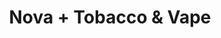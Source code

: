 ---
title: "Nova + Tobacco & Vape"
url: /mentor-on-the-lake/nova-tobacco-and-vape/
shop: e-cigarette
---